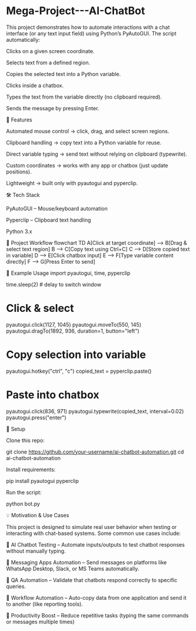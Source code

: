 # Mega-Project---AI-ChatBot

This project demonstrates how to automate interactions with a chat interface (or any text input field) using Python’s PyAutoGUI. The script automatically:

Clicks on a given screen coordinate.

Selects text from a defined region.

Copies the selected text into a Python variable.

Clicks inside a chatbox.

Types the text from the variable directly (no clipboard required).

Sends the message by pressing Enter.

🚀 Features

Automated mouse control → click, drag, and select screen regions.

Clipboard handling → copy text into a Python variable for reuse.

Direct variable typing → send text without relying on clipboard (typewrite).

Custom coordinates → works with any app or chatbox (just update positions).

Lightweight → built only with pyautogui and pyperclip.

🛠️ Tech Stack

PyAutoGUI
 – Mouse/keyboard automation

Pyperclip
 – Clipboard text handling

Python 3.x

📂 Project Workflow
flowchart TD
    A[Click at target coordinate] --> B[Drag & select text region]
    B --> C[Copy text using Ctrl+C]
    C --> D[Store copied text in variable]
    D --> E[Click chatbox input]
    E --> F[Type variable content directly]
    F --> G[Press Enter to send]

📖 Example Usage
import pyautogui, time, pyperclip

time.sleep(2)  # delay to switch window

# Click & select
pyautogui.click(1127, 1045)
pyautogui.moveTo(550, 145)
pyautogui.dragTo(1892, 936, duration=1, button="left")

# Copy selection into variable
pyautogui.hotkey("ctrl", "c")
copied_text = pyperclip.paste()

# Paste into chatbox
pyautogui.click(836, 971)
pyautogui.typewrite(copied_text, interval=0.02)
pyautogui.press("enter")

🔧 Setup

Clone this repo:

git clone https://github.com/your-username/ai-chatbot-automation.git
cd ai-chatbot-automation


Install requirements:

pip install pyautogui pyperclip


Run the script:

python bot.py

💡 Motivation & Use Cases

This project is designed to simulate real user behavior when testing or interacting with chat-based systems. Some common use cases include:

🤖 AI Chatbot Testing – Automate inputs/outputs to test chatbot responses without manually typing.

💬 Messaging Apps Automation – Send messages on platforms like WhatsApp Desktop, Slack, or MS Teams automatically.

🧪 QA Automation – Validate that chatbots respond correctly to specific queries.

📑 Workflow Automation – Auto-copy data from one application and send it to another (like reporting tools).

🎯 Productivity Boost – Reduce repetitive tasks (typing the same commands or messages multiple times)
